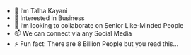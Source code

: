 - 👋 I’m Talha Kayani
- 👀 Interested in Business
- 💞️ I’m looking to collaborate on Senior Like-Minded People
- 📫 We can connect via any Social Media
- ⚡ Fun fact: There are 8 Billion People but you read this...

<!---
talhaofs/talhaofs is a ✨ special ✨ repository because its `README.md` (this file) appears on your GitHub profile.
You can click the Preview link to take a look at your changes.
--->
